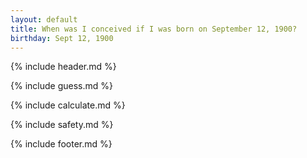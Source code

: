 ```yaml
---
layout: default
title: When was I conceived if I was born on September 12, 1900?
birthday: Sept 12, 1900
---
```


{% include header.md %}

{% include guess.md %}

{% include calculate.md %}

{% include safety.md %}

{% include footer.md %}




